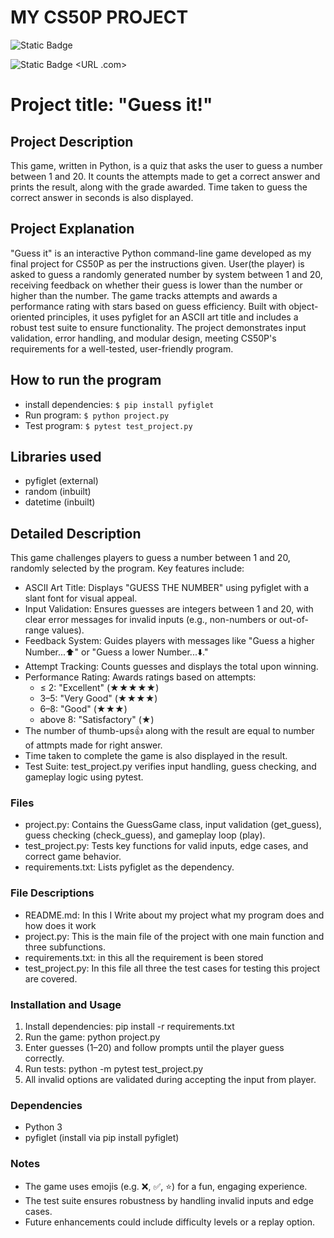 # MY CS50P PROJECT
![Static Badge](https://img.shields.io/badge/My_Name%3A-Shailesh_Ramteke-blue)

![Static Badge](https://img.shields.io/badge/Link_For-YouTube-blue)   <URL .com>
# Project title: "Guess it!"

## Project Description
This game, written in Python, is a quiz that asks the user to guess a number between 1 and 20. It counts the attempts made to get a correct answer and prints the result, along with the grade awarded. Time taken to guess the correct answer in seconds is also displayed.

## Project Explanation
"Guess it" is an interactive Python command-line game developed as my final project for CS50P as per the instructions given. User(the player) is asked to guess a randomly generated number by system between 1 and 20, receiving feedback on whether their guess is lower than the number  or higher than the number. The game tracks attempts and awards a performance rating with stars based on guess efficiency. Built with object-oriented principles, it uses pyfiglet for an ASCII art title and includes a robust test suite to ensure functionality. The project demonstrates input validation, error handling, and modular design, meeting CS50P's requirements for a well-tested, user-friendly program.

## How to run the program
- install dependencies: `$ pip install pyfiglet`
- Run program: `$ python project.py`
- Test program: `$ pytest test_project.py`

## Libraries used 
- pyfiglet (external)
- random   (inbuilt)
- datetime (inbuilt)


## Detailed Description
This game challenges players to guess a number between 1 and 20, randomly selected by the program. Key features include:

- ASCII Art Title: Displays "GUESS THE NUMBER" using pyfiglet with a slant font for visual appeal.
- Input Validation: Ensures guesses are integers between 1 and 20, with clear error messages for invalid inputs (e.g., non-numbers or out-of-range values).
- Feedback System: Guides players with messages like "Guess a higher Number...⬆️" or "Guess a lower Number...⬇️."
- Attempt Tracking: Counts guesses and displays the total upon winning.
- Performance Rating: Awards ratings based on attempts:
  - ≤ 2: "Excellent" (★★★★★)
  - 3–5: "Very Good" (★★★★)
  - 6–8: "Good" (★★★)
  - above 8: "Satisfactory" (★)
- The number of thumb-ups👍 along with the result are equal to number of attmpts made for right  answer.
- Time taken to complete the game is also displayed in the result. 
- Test Suite: test_project.py verifies input handling, guess checking, and gameplay logic using pytest.

### Files
- project.py: Contains the GuessGame class, input validation (get_guess), guess checking (check_guess), and gameplay loop (play).
- test_project.py: Tests key functions for valid inputs, edge cases, and correct game behavior.
- requirements.txt: Lists pyfiglet as the dependency.

### File Descriptions

- README.md: In this I Write about my project what my program does and how does it work 
- project.py: This is the main file of the project with one main function and three subfunctions.
- requirements.txt: in this all the requirement is been stored
- test_project.py: In this file all three the test cases for testing this project are covered. 

### Installation and Usage
1. Install dependencies: pip install -r requirements.txt
2. Run the game: python project.py
3. Enter guesses (1–20) and follow prompts until the player guess correctly.
4. Run tests: python -m pytest test_project.py
5. All invalid options are validated during accepting the input from player.

### Dependencies
- Python 3
- pyfiglet (install via pip install pyfiglet)

### Notes
- The game uses emojis (e.g. ❌, ✅, ⭐) for a fun, engaging experience.
- The test suite ensures robustness by handling invalid inputs and edge cases.
- Future enhancements could include difficulty levels or a replay option.


